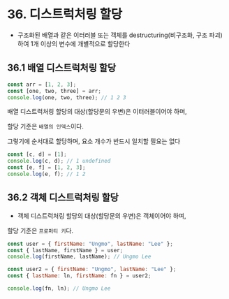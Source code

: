 # 36. 디스트럭처링 할당

- 구조화된 배열과 같은 이터러블 또는 객체를 destructuring(비구조화, 구조 파괴)하여 1개 이상의 변수에 개별적으로 할당한다

## 36.1 배열 디스트럭처링 할당

```javascript
const arr = [1, 2, 3];
const [one, two, three] = arr;
console.log(one, two, three); // 1 2 3
```

배열 디스트럭처링 할당의 대상(할당문의 우변)은 이터러블이어야 하며,

할당 기준은 `배열의 인덱스`이다.

그렇기에 순서대로 할당하며, 요소 개수가 반드시 일치할 필요는 없다

```javascript
const [c, d] = [1];
console.log(c, d); // 1 undefined
const [e, f] = [1, 2, 3];
console.log(e, f); // 1 2
```

## 36.2 객체 디스트럭처링 할당

- 객체 디스트럭처링 할당의 대상(할당문의 우변)은 객체이어야 하며,

할당 기준은 `프로퍼티 키`다.

```javascript
const user = { firstName: "Ungmo", lastName: "Lee" };
const { lastName, firstName } = user;
console.log(firstName, lastName); // Ungmo Lee

const user2 = { firstName: "Ungmo", lastName: "Lee" };
const { lastName: ln, firstName: fn } = user2;

console.log(fn, ln); // Ungmo Lee
```
